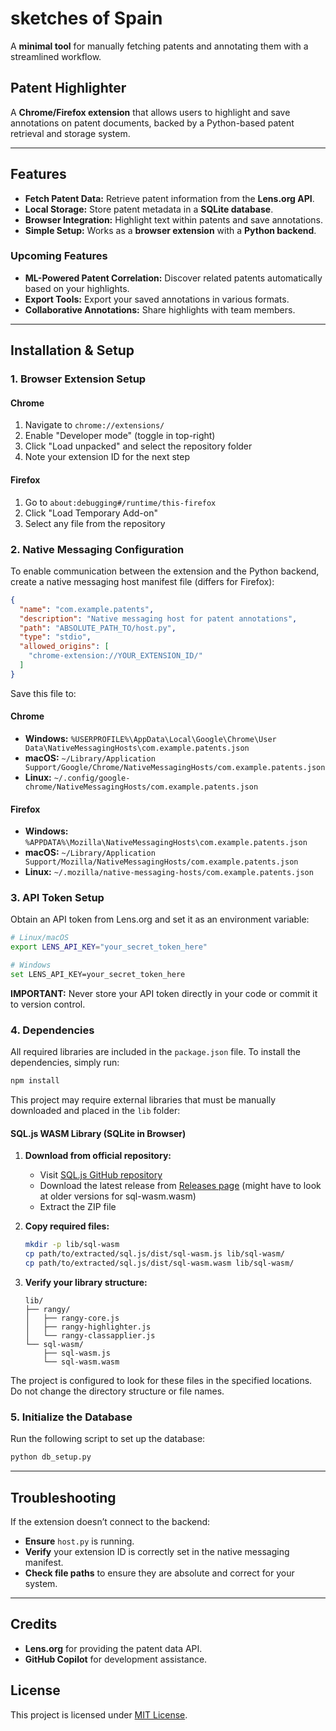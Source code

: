 # sketches of Spain

A **minimal tool** for manually fetching patents and annotating them with a streamlined workflow.

## **Patent Highlighter**

A **Chrome/Firefox extension** that allows users to highlight and save annotations on patent documents, backed by a Python-based patent retrieval and storage system.

---

## **Features**

- **Fetch Patent Data:** Retrieve patent information from the **Lens.org API**.
- **Local Storage:** Store patent metadata in a **SQLite database**.
- **Browser Integration:** Highlight text within patents and save annotations.
- **Simple Setup:** Works as a **browser extension** with a **Python backend**.

### **Upcoming Features**

- **ML-Powered Patent Correlation:** Discover related patents automatically based on your highlights.
- **Export Tools:** Export your saved annotations in various formats.
- **Collaborative Annotations:** Share highlights with team members.

---

## **Installation & Setup**

### **1. Browser Extension Setup**

#### **Chrome**

1. Navigate to `chrome://extensions/`
2. Enable "Developer mode" (toggle in top-right)
3. Click "Load unpacked" and select the repository folder
4. Note your extension ID for the next step

#### **Firefox**

1. Go to `about:debugging#/runtime/this-firefox`
2. Click "Load Temporary Add-on"
3. Select any file from the repository

### **2. Native Messaging Configuration**

To enable communication between the extension and the Python backend, create a native messaging host manifest file (differs for Firefox):

```json
{
  "name": "com.example.patents",
  "description": "Native messaging host for patent annotations",
  "path": "ABSOLUTE_PATH_TO/host.py",
  "type": "stdio",
  "allowed_origins": [
    "chrome-extension://YOUR_EXTENSION_ID/"
  ]
}
```

Save this file to:

#### **Chrome**

- **Windows:** `%USERPROFILE%\AppData\Local\Google\Chrome\User Data\NativeMessagingHosts\com.example.patents.json`
- **macOS:** `~/Library/Application Support/Google/Chrome/NativeMessagingHosts/com.example.patents.json`
- **Linux:** `~/.config/google-chrome/NativeMessagingHosts/com.example.patents.json`

#### **Firefox**

- **Windows:** `%APPDATA%\Mozilla\NativeMessagingHosts\com.example.patents.json`
- **macOS:** `~/Library/Application Support/Mozilla/NativeMessagingHosts/com.example.patents.json`
- **Linux:** `~/.mozilla/native-messaging-hosts/com.example.patents.json`

###  3. API Token Setup

Obtain an API token from Lens.org and set it as an environment variable:

```bash
# Linux/macOS
export LENS_API_KEY="your_secret_token_here"

# Windows
set LENS_API_KEY=your_secret_token_here
```

**IMPORTANT:** Never store your API token directly in your code or commit it to version control.

###  4. **Dependencies**

All required libraries are included in the `package.json` file. To install the dependencies, simply run:

```bash
npm install
```

This project may require external libraries that must be manually downloaded and placed in the `lib` folder:

#### **SQL.js WASM Library (SQLite in Browser)**

1. **Download from official repository:**
   - Visit [SQL.js GitHub repository](https://github.com/sql-js/sql.js)
   - Download the latest release from [Releases page](https://github.com/sql-js/sql.js/releases) (might have to look at older versions for sql-wasm.wasm)
   - Extract the ZIP file

2. **Copy required files:**
   ```bash
   mkdir -p lib/sql-wasm
   cp path/to/extracted/sql.js/dist/sql-wasm.js lib/sql-wasm/
   cp path/to/extracted/sql.js/dist/sql-wasm.wasm lib/sql-wasm/
   ```

3. **Verify your library structure:**
   ```
   lib/
   ├── rangy/
   │   ├── rangy-core.js
   │   ├── rangy-highlighter.js
   │   └── rangy-classapplier.js
   └── sql-wasm/
       ├── sql-wasm.js
       └── sql-wasm.wasm
   ```
The project is configured to look for these files in the specified locations. Do not change the directory structure or file names.

###  **5. Initialize the Database**

Run the following script to set up the database:

```bash
python db_setup.py
```
---

## **Troubleshooting**

If the extension doesn’t connect to the backend:

- **Ensure** `host.py` is running.
- **Verify** your extension ID is correctly set in the native messaging manifest.
- **Check file paths** to ensure they are absolute and correct for your system.

---

## **Credits**

- **Lens.org** for providing the patent data API.
- **GitHub Copilot** for development assistance.

## **License**

This project is licensed under [MIT License](LICENSE).

